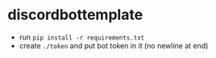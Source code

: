 # discordbottemplate
- run `pip install -r requirements.txt`
- create `./token` and put bot token in it (no newline at end)
